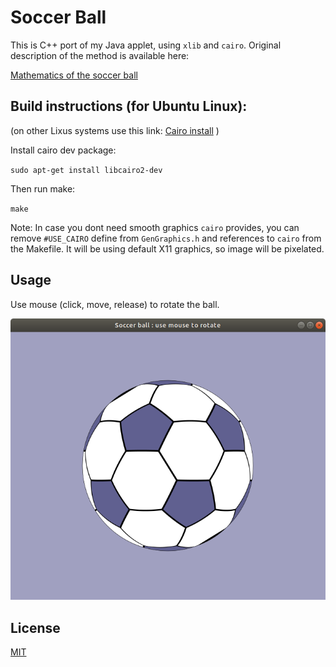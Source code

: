 # Soccer Ball

This is C++ port of my Java applet, using `xlib` and `cairo`.
Original description of the method is available here:

[Mathematics of the soccer ball](http://www.hoist-point.com/soccerball.htm)

## Build instructions (for Ubuntu Linux):

(on other Lixus systems use this link: [Cairo install](https://www.cairographics.org/download/) )

Install cairo dev package:

`sudo apt-get install libcairo2-dev`

Then run make:

`make`

Note: In case you dont need smooth graphics `cairo` provides, you can remove
`#USE_CAIRO` define from `GenGraphics.h` and references to `cairo` from the Makefile. It will be using
default X11 graphics, so image will be pixelated.

## Usage

Use mouse (click, move, release) to rotate the ball.

![Screenshot](/soccerball.png)

## License
[MIT](https://choosealicense.com/licenses/mit/)